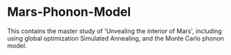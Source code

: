 # Mars-Phonon-Model
This contains the master study of 'Unvealing the interior of Mars', including using global optimization Simulated Annealing, and the Monte Carlo phonon model.



